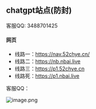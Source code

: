 ## chatgpt站点(防封)
客服QQ: 3488701425
#### 网页

- 线路一：https://nav.52chye.cn/
- 线路二：https://nb.nbai.live
- 线路三：https://p1.52chye.cn
- 线路死：https://p1.nbai.live

客服QQ：

![image.png](https://p1.nbai.live/assets/qq_min-f4f554fd.jpg)
